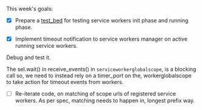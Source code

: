 
This week's goals:

- [X] Prepare a [test_bed](https://github.com/creativcoder/gsoc16/tree/gh-pages) for testing service workers init phase and running phase.

- [X] Implement timeout notification to service workers manager on active running service workers.
 
 Debug and test it. 

The sel.wait() in receive_events() in `serviceworkerglobalscope`, is a blocking call so, we need to instead rely on a timer_port on the,
workerglobalscope to take action for timeout events from workers.

- [ ] Re-iterate code, on matching of scope urls of registered service workers. As per spec, matching needs to happen in, longest prefix way.
